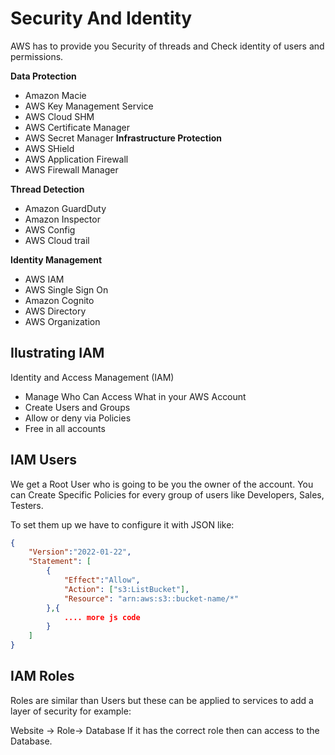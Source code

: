 # Security And Identity

AWS has to provide you Security of threads and Check identity of users and permissions.

**Data Protection**

- Amazon Macie
- AWS Key Management Service
- AWS Cloud SHM
- AWS Certificate Manager
- AWS Secret Manager
**Infrastructure Protection**
- AWS SHield
- AWS Application Firewall
- AWS Firewall Manager

**Thread Detection**

- Amazon GuardDuty
- Amazon Inspector
- AWS Config
- AWS Cloud trail

**Identity Management**

- AWS IAM  
- AWS Single Sign On
- Amazon Cognito
- AWS Directory
- AWS Organization

## Ilustrating IAM 

Identity and Access Management (IAM)

- Manage Who Can Access What in your AWS Account
- Create Users and Groups
- Allow or deny via Policies
- Free in all accounts 

## IAM Users

We get a Root User who is going to be you the owner of the account. You can Create Specific Policies for every group of users like Developers, Sales, Testers.

To set them up we have to configure it with JSON like: 

```JSON
{
    "Version":"2022-01-22",
    "Statement": [
        {
            "Effect":"Allow",
            "Action": ["s3:ListBucket"],
            "Resource": "arn:aws:s3::bucket-name/*"
        },{
            .... more js code
        }
    ]
}
```
## IAM Roles

Roles are similar than Users but these can be applied to services to add a layer of security for example:

Website -> Role-> Database
If it has the correct role then can access to the Database.



